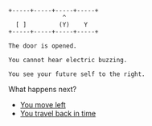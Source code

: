 
```

+-----+-----+-----+-----+
               ^
  [ ]         (Y)    Y
+-----+-----+-----+-----+
```

```
The door is opened.

You cannot hear electric buzzing.

You see your future self to the right.
```


What happens next?

- [You move left](./LASER-P-D_L_P1F3.md)
- [You travel back in time](./LASER-F-DXLXP0F2.md)
